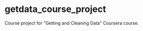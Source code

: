 getdata_course_project
======================

Course project for "Getting and Cleaning Data" Coursera course. 
